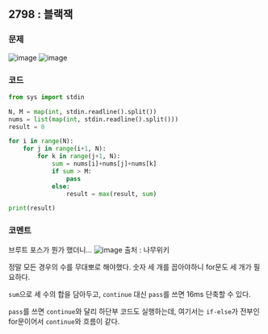 ## 2798 : 블랙잭
### 문제
![image](https://user-images.githubusercontent.com/50744222/134905534-ef434313-f834-4743-b882-5c678afdbbcc.png)
![image](https://user-images.githubusercontent.com/50744222/134905569-49b5cfbd-1e8d-4928-8288-e4b3c55179b0.png)

### 코드
```python
from sys import stdin

N, M = map(int, stdin.readline().split())
nums = list(map(int, stdin.readline().split()))
result = 0

for i in range(N):
    for j in range(i+1, N):
        for k in range(j+1, N):
            sum = nums[i]+nums[j]+nums[k]
            if sum > M:
                pass
            else:
                result = max(result, sum)

print(result)
```
### 코멘트
브루트 포스가 뭔가 했더니...
![image](https://user-images.githubusercontent.com/50744222/134921083-b6f4877e-8f90-43dc-aae0-e9029b59df28.png)
출처 : 나무위키

정말 모든 경우의 수를 무대뽀로 해야했다.
숫자 세 개를 꼽아야하니 for문도 세 개가 필요하다.

`sum`으로 세 수의 합을 담아두고, `continue` 대신 `pass`를 쓰면 16ms 단축할 수 있다.

`pass`를 쓰면 `continue`와 달리 하단부 코드도 실행하는데, 여기서는 `if-else`가 전부인 for문이어서 `continue`와 흐름이 같다.